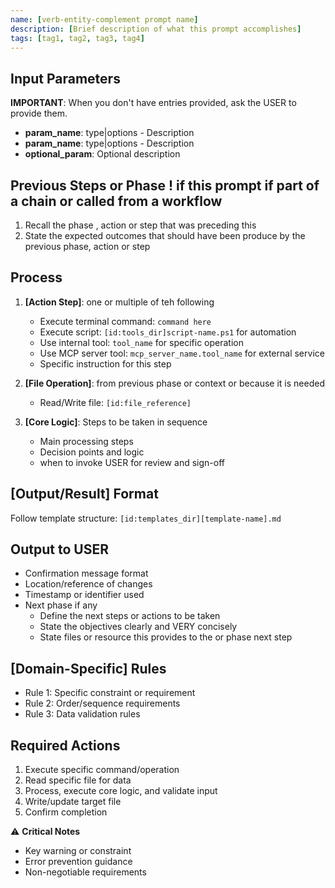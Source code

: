```yaml
---
name: [verb-entity-complement prompt name]
description: [Brief description of what this prompt accomplishes]
tags: [tag1, tag2, tag3, tag4]
---
```


## Input Parameters
**IMPORTANT**: When you don't have entries provided, ask the USER to provide them.
- **param_name**: type|options - Description
- **param_name**: type|options - Description
- **optional_param**: Optional description

## Previous Steps or Phase ! if this prompt if part of a chain or called from a workflow
1. Recall the phase , action or step that was preceding this
2. State the expected outcomes that should have been produce by the previous phase, action or step

## Process

1. **[Action Step]**: one or multiple of teh following
   - Execute terminal command: `command here`
   - Execute script: `[id:tools_dir]script-name.ps1` for automation
   - Use internal tool: `tool_name` for specific operation
   - Use MCP server tool: `mcp_server_name.tool_name` for external service
   - Specific instruction for this step

2. **[File Operation]**: from previous phase or context or because it is needed
   - Read/Write file: `[id:file_reference]`


3. **[Core Logic]**: Steps  to be taken in sequence
   - Main processing steps
   - Decision points and logic
   - when to invoke USER  for review and sign-off

## [Output/Result] Format
Follow template structure: `[id:templates_dir][template-name].md`

## Output to USER
- Confirmation message format
- Location/reference of changes
- Timestamp or identifier used
- Next phase if any
   - Define the next steps or actions to be taken
   - State the objectives clearly and VERY concisely
   - State files or resource this provides to the or phase next step


## [Domain-Specific] Rules
- Rule 1: Specific constraint or requirement
- Rule 2: Order/sequence requirements
- Rule 3: Data validation rules

## Required Actions
1. Execute specific command/operation
2. Read specific file for data
3. Process, execute core logic, and validate input
4. Write/update target file
5. Confirm completion

⚠️ **Critical Notes**
- Key warning or constraint
- Error prevention guidance
- Non-negotiable requirements
